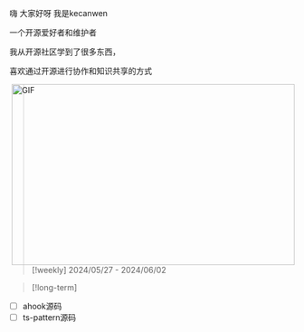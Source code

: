 嗨 大家好呀  我是kecanwen

一个开源爱好者和维护者

我从开源社区学到了很多东西，

喜欢通过开源进行协作和知识共享的方式


<img align="right" alt="GIF" src="https://github.com/abhisheknaiidu/abhisheknaiidu/blob/master/code.gif?raw=true" width="500" height="320" />
  
> [!weekly]
> 2024/05/27 - 2024/06/02





> [!long-term]

- [ ] ahook源码
- [ ] ts-pattern源码
